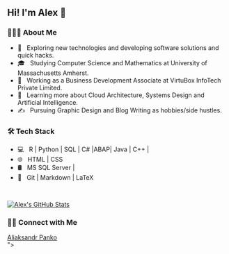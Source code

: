<h2>  Hi! I'm Alex 👋</h2>

<h3> 👨🏻‍💻 About Me </h3>

- 🤔 &nbsp; Exploring new technologies and developing software solutions and quick hacks.
- 🎓 &nbsp; Studying Computer Science and Mathematics at University of Massachusetts Amherst.
- 💼 &nbsp; Working as a Business Development Associate at VirtuBox InfoTech Private Limited.
- 🌱 &nbsp; Learning more about Cloud Architecture, Systems Design and Artificial Intelligence.
- ✍️ &nbsp; Pursuing Graphic Design and Blog Writing as hobbies/side hustles.

<h3>🛠 Tech Stack</h3>

- 💻 &nbsp; R | Python | SQL | C# |ABAP| Java | C++ |
- 🌐 &nbsp; HTML | CSS 
- 🛢 &nbsp; MS SQL Server | 
- 🔧 &nbsp; Git | Markdown | LaTeX 

<br/>

[![Alex's GitHub Stats](https://github-readme-stats.vercel.app/api?username=PankoAliaksandr&show_icons=true)](https://github.com/PankoAliaksandr)

<h3> 🤝🏻 Connect with Me </h3>

<p align="center">
<script type="text/javascript" src="https://platform.linkedin.com/badges/js/profile.js" async defer></script>
<div class="LI-profile-badge"  data-version="v1" data-size="medium" data-locale="ru_RU" data-type="vertical" data-theme="dark" data-vanity="aliaksandr-panko"><a class="LI-simple-link" href='https://ch.linkedin.com/in/aliaksandr-panko?trk=profile-badge'>Aliaksandr Panko</a></div>"></a>
</p>


